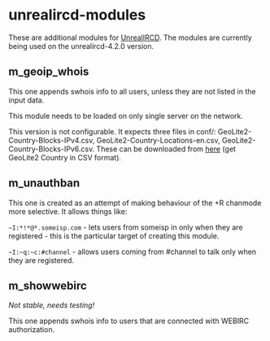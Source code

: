 # unrealircd-modules
These are additional modules for [UnrealIRCD](https://www.unrealircd.org/). The modules are currently being used
on the unrealircd-4.2.0 version.

## m_geoip_whois
This one appends swhois info to all users, unless they are not listed in the input data.

This module needs to be loaded on only single server on the network.

This version is not configurable. It expects three files in conf/:
GeoLite2-Country-Blocks-IPv4.csv, GeoLite2-Country-Locations-en.csv, GeoLite2-Country-Blocks-IPv6.csv.
These can be downloaded from [here](https://dev.maxmind.com/geoip/geoip2/geolite2/#Downloads) (get GeoLite2 Country in CSV format).

## m_unauthban
This one is created as an attempt of making behaviour of the +R chanmode more selective. It allows things like:

`~I:*!*@*.someisp.com` - lets users from someisp in only when they are registered - this is the particular target
of creating this module.

`~I:~q:~c:#channel` - allows users coming from #channel to talk only when they are registered.

## m_showwebirc
*Not stable, needs testing!*

This one appends swhois info to users that are connected with WEBIRC authorization.
